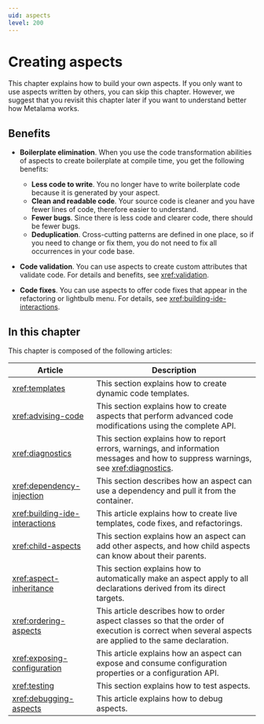 ```yaml
---
uid: aspects
level: 200
---
```


# Creating aspects

This chapter explains how to build your own aspects. If you only want to use aspects written by others, you can skip this chapter. However, we suggest that you revisit this chapter later if you want to understand better how Metalama works.

## Benefits

* **Boilerplate elimination**. When you use the code transformation abilities of aspects to create boilerplate at compile time, you get the following benefits:

    * **Less code to write**. You no longer have to write boilerplate code because it is generated by your aspect.
    * **Clean and readable code**. Your source code is cleaner and you have fewer lines of code, therefore easier to understand.
    * **Fewer bugs**. Since there is less code and clearer code, there should be fewer bugs.
    * **Deduplication**. Cross-cutting patterns are defined in one place, so if you need to change or fix them, you do not need to fix all occurrences in your code base.

* **Code validation**. You can use aspects to create custom attributes that validate code. For details and benefits, see <xref:validation>.
* **Code fixes**. You can use aspects to offer code fixes that appear in the refactoring or lightbulb menu. For details, see <xref:building-ide-interactions>.

## In this chapter

This chapter is composed of the following articles:

| Article                       | Description                                                                                                                                            |
| ----------------------------- | ------------------------------------------------------------------------------------------------------------------------------------------------------
| <xref:templates>                    | This section explains how to create dynamic code templates.                                                                                            |
| <xref:advising-code>                | This section explains how to create aspects that perform advanced code modifications using the complete API.                                           |
| <xref:diagnostics>                  | This section explains how to report errors, warnings, and information messages and how to suppress warnings, see <xref:diagnostics>.                                                             |
| <xref:dependency-injection>         | This section describes how an aspect can use a dependency and pull it from the container.                                                             |
| <xref:building-ide-interactions> | This article explains how to create live templates, code fixes, and refactorings.                                                    |
| <xref:child-aspects>                | This section explains how an aspect can add other aspects, and how child aspects can know about their parents.          |
| <xref:aspect-inheritance>            | This section explains how to automatically make an aspect apply to all declarations derived from its direct targets.  |
| <xref:ordering-aspects>       | This article describes how to order aspect classes so that the order of execution is correct when several aspects are applied to the same declaration. |
| <xref:exposing-configuration>       | This article explains how an aspect can expose and consume configuration properties or a configuration API. |
| <xref:testing>                      | This section explains how to test aspects.                                                                                                             |
| <xref:debugging-aspects>            | This article explains how to debug aspects.                                                                                                            |

